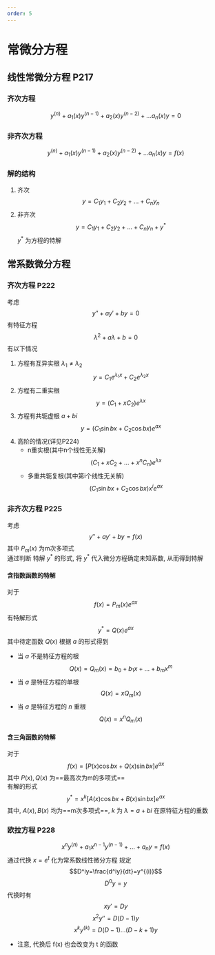 ```yaml
---
order: 5
---
```


# 常微分方程
## 线性常微分方程 P217
### 齐次方程
$$y^{(n)}+a_1(x)y^{(n-1)}+a_2(x)y^{(n-2)}+...a_n(x)y=0$$
### 非齐次方程
$$y^{(n)}+a_1(x)y^{(n-1)}+a_2(x)y^{(n-2)}+...a_n(x)y=f(x)$$
### 解的结构
1. 齐次
$$y=C_1y_1+C_2y_2+...+C_ny_n$$
2. 非齐次
$$y=C_1y_1+C_2y_2+...+C_ny_n+y^*$$
$y^*$ 为方程的特解
## 常系数微分方程
### 齐次方程 P222
考虑
$$y''+ay'+by=0$$
有特征方程
$$\lambda^2+a\lambda+b=0$$
有以下情况
1. 方程有互异实根 $\lambda_1\ne\lambda_2$
$$y=C_1e^{\lambda_1x}+C_2e^{\lambda_2x}$$
2. 方程有二重实根
$$y=(C_1+xC_2)e^{\lambda x}$$
3. 方程有共轭虚根 $a+bi$
$$y=(C_1\sin bx+C_2\cos bx)e^{ax}$$
4. 高阶的情况(详见P224)
    * n重实根(其中n个线性无关解)
    $$(C_1+xC_2+...+x^nC_n)e^{\lambda x}$$
    * 多重共轭复根(其中第i个线性无关解)
    $$(C_1\sin bx+C_2\cos bx)x^ie^{ax}$$
### 非齐次方程 P225
考虑
$$y''+ay'+by=f(x)$$
其中 $P_m(x)$ 为m次多项式  
通过判断 特解 $y^*$ 的形式, 将 $y^*$ 代入微分方程确定未知系数, 从而得到特解

#### 含指数函数的特解
对于 
$$f(x)=P_m(x)e^{ax}$$ 
有特解形式
$$y^*=Q(x)e^{ax}$$
其中待定函数 $Q(x)$ 根据 $a$ 的形式得到
* 当 $a$ 不是特征方程的根
$$Q(x)=Q_m(x)=b_0+b_1x+...+b_mx^m$$
* 当 $a$ 是特征方程的单根
$$Q(x)=xQ_m(x)$$
* 当 $a$ 是特征方程的 $n$ 重根
$$Q(x)=x^nQ_m(x)$$

#### 含三角函数的特解
对于 
$$f(x)=[P(x)\cos bx+Q(x)\sin bx]e^{ax}$$
其中 $P(x),Q(x)$ 为==最高次为m的多项式==  
有解的形式
$$y^*=x^k[A(x)\cos bx+B(x)\sin bx]e^{ax}$$
其中, $A(x),B(x)$ 均为==m次多项式==, $k$ 为 $\lambda=a+bi$ 在原特征方程的重数
### 欧拉方程 P228
$$x^ny^{(n)}+a_1x^{n-1}y^{(n-1)}+...+a_ny=f(x)$$
通过代换 $x=e^t$ 化为常系数线性微分方程
规定
$$D^iy=\frac{d^iy}{dt}=y^{(i)}$$
$$D^0y=y$$
代换时有
$$xy'=Dy$$
$$x^2y''=D(D-1)y$$
$$x^ky^{(k)}=D(D-1)...(D-k+1)y$$
* 注意, 代换后 f(x) 也会改变为 t 的函数